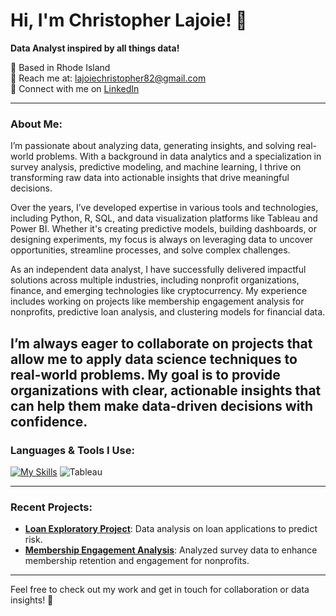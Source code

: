 # Hi, I'm Christopher Lajoie! 👋  
**Data Analyst inspired by all things data!**

📍 Based in Rhode Island  
📧 Reach me at: lajoiechristopher82@gmail.com  
💼 Connect with me on [LinkedIn](https://www.linkedin.com/in/christopher-lajoie-82063430b)

---

### About Me:
I’m passionate about analyzing data, generating insights, and solving real-world problems. With a background in data analytics and a specialization in survey analysis, predictive modeling, and machine learning, I thrive on transforming raw data into actionable insights that drive meaningful decisions.

Over the years, I’ve developed expertise in various tools and technologies, including Python, R, SQL, and data visualization platforms like Tableau and Power BI. Whether it's creating predictive models, building dashboards, or designing experiments, my focus is always on leveraging data to uncover opportunities, streamline processes, and solve complex challenges.

As an independent data analyst, I have successfully delivered impactful solutions across multiple industries, including nonprofit organizations, finance, and emerging technologies like cryptocurrency. My experience includes working on projects like membership engagement analysis for nonprofits, predictive loan analysis, and clustering models for financial data.

I’m always eager to collaborate on projects that allow me to apply data science techniques to real-world problems. My goal is to provide organizations with clear, actionable insights that can help them make data-driven decisions with confidence.
---

### Languages & Tools I Use:
[![My Skills](https://skillicons.dev/icons?i=python,sklearn,r,aws,mysql,postgres,sqlite,powerbi)](https://skillicons.dev)
![Tableau](https://img.shields.io/badge/Tableau-E97627?style=for-the-badge&logo=tableau&logoColor=white)


---

### Recent Projects:
- **[Loan Exploratory Project](link-to-repo)**: Data analysis on loan applications to predict risk.
- **[Membership Engagement Analysis](link-to-repo)**: Analyzed survey data to enhance membership retention and engagement for nonprofits.

---

Feel free to check out my work and get in touch for collaboration or data insights! 🚀
